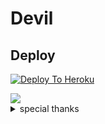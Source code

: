 # Devil

## Deploy

[![Deploy To Heroku](https://www.herokucdn.com/deploy/button.svg)](https://dashboard.heroku.com/new?button-url=https%3A%2F%2Fgithub.com%2FArcane120%2FARCANE-USERBOT&template=https%3A%2F%2Fgithub.com%2Arcane120%2FARCANE-USERBOT)

<img src="https://telegra.ph/file/689b653e73cb4b664e5f7.jpg"/>

<details>

<summary> special thanks </summary>

<b>LEGEND X (@LEGENDX22) A CODER AND HELPER AND FRIEND</b>

<h1>#TEAMLEGEND</h1>

</details>

